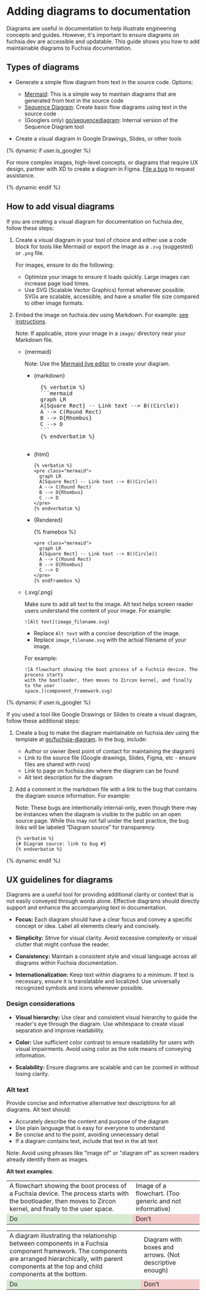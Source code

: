 # Adding diagrams to documentation

Diagrams are useful in documentation to help illustrate engineering concepts and
guides. However, it's important to ensure diagrams on fuchsia.dev are accessible
and updatable. This guide shows you how to add maintainable diagrams to Fuchsia
documentation.

## Types of diagrams

* Generate a simple flow diagram from text in the source code. Options:

  * [Mermaid][mermaid]: This is a simple way to maintain diagrams
    that are generated from text in the source code
  * [Sequence Diagram](https://bramp.github.io/js-sequence-diagrams/): Create
    basic flow diagrams using text in the source code
  * (Googlers only) [go/sequencediagram](http://goto.google.com/sequencediagram):
    Internal version of the Sequence Diagram tool

* Create a visual diagram in Google Drawings, Slides, or other tools

{% dynamic if user.is_googler %}

For more complex images, high-level concepts, or diagrams that require UX
design, partner with XD to create a diagram in Figma.
[File a bug](http://goto.google.com/xd-bug) to request assistance.

{% dynamic endif %}

## How to add visual diagrams

If you are creating a visual diagram for documentation on fuchsia.dev, follow
these steps:

1. Create a visual diagram in your tool of choice and either use a code block
   for tools like Mermaid or export the image as a `.svg` (suggested) or `.png`
   file.

   For images, ensure to do the following:

   * Optimize your image to ensure it loads quickly. Large images can increase
     page load times.
   * Use SVG (Scalable Vector Graphics) format whenever possible. SVGs are
     scalable, accessible, and have a smaller file size compared to other image
     formats.

2. Embed the image on fuchsia.dev using Markdown. For example:
   [see instructions](/docs/contribute/docs/markdown.md#images).

   Note: If applicable, store your image in a `image/` directory near your Markdown
   file.

   * {mermaid}

      Note: Use the [Mermaid live editor][mermaid] to create your diagram.

      * {markdown}

          <pre>
          {% verbatim %}
          ```mermaid
          graph LR
          A[Square Rect] -- Link text --> B((Circle))
          A --> C(Round Rect)
          B --> D{Rhombus}
          C --> D
          ```
          {% endverbatim %}
          </pre>

      * {html}

          ```none
          {% verbatim %}
          <pre class="mermaid">
            graph LR
            A[Square Rect] -- Link text --> B((Circle))
            A --> C(Round Rect)
            B --> D{Rhombus}
            C --> D
          </pre>
          {% endverbatim %}
          ```

      * {Rendered}

          <div>
            {% framebox %}
            <script type="module">
              import mermaid from 'https://cdn.jsdelivr.net/npm/mermaid@11/dist/mermaid.esm.min.mjs';
            </script>

            <pre class="mermaid">
              graph LR
              A[Square Rect] -- Link text --> B((Circle))
              A --> C(Round Rect)
              B --> D{Rhombus}
              C --> D
            </pre>
            {% endframebox %}
          </div>

   * {.svg/.png}

     Make sure to add alt text to the image. Alt text helps screen reader users
     understand the content of your image. For example:

      ```none
      ![Alt text](image_filename.svg)
      ```

      * Replace `Alt text` with a concise description of the image.
      * Replace `image_filename.svg` with the actual filename of your image.

      For example:

      ```none
      ![A flowchart showing the boot process of a Fuchsia device. The process starts
      with the bootloader, then moves to Zircon kernel, and finally to the user
      space.](component_framework.svg)
      ```

{% dynamic if user.is_googler %}

If you used a tool like Google Drawings or Slides to create a visual diagram,
follow these additional steps:

1. Create a bug to make the diagram maintainable on fuchsia.dev using the
   template at [go/fuchsia-diagram](http://goto.google.com/fuchsia-diagram). In
   the bug, include:

   * Author or owner (best point of contact for maintaining the diagram)
   * Link to the source file (Google drawings, Slides, Figma, etc - ensure files
     are shared with rvos)
   * Link to page on fuchsia.dev where the diagram can be found
   * Alt text description for the diagram

2. Add a comment in the markdown file with a link to the bug that contains the
   diagram source information. For example:

    Note: These bugs are intentionally internal-only, even though there
    may be instances when the diagram is visible to the public on an open source
    page. While this may not fall under the best practice, the bug links will be
    labeled “Diagram source” for transparency.

    ```none
    {% verbatim %}
    {# Diagram source: link to bug #}
    {% endverbatim %}
    ```

{% dynamic endif %}


## UX guidelines for diagrams

Diagrams are a useful tool for providing additional clarity or context that is
not easily conveyed through words alone. Effective diagrams should directly
support and enhance the accompanying text in documentation.

* **Focus:** Each diagram should have a clear focus and convey a specific
  concept or idea. Label all elements clearly and concisely.

* **Simplicity:** Strive for visual clarity. Avoid excessive complexity or
  visual clutter that might confuse the reader.

* **Consistency:** Maintain a consistent style and visual language across all
  diagrams within Fuchsia documentation.

* **Internationalization:** Keep text within diagrams to a minimum. If text is
  necessary, ensure it is translatable and localized. Use universally recognized
  symbols and icons whenever possible.

### Design considerations

* **Visual hierarchy:** Use clear and consistent visual hierarchy to guide the
  reader's eye through the diagram. Use whitespace to create visual separation
  and improve readability.

* **Color:** Use sufficient color contrast to ensure readability for users with
  visual impairments. Avoid using color as the sole means of conveying
  information.

* **Scalability:** Ensure diagrams are scalable and can be zoomed in without
  losing clarity.

### Alt text

Provide concise and informative alternative text descriptions for all diagrams. Alt text should:

* Accurately describe the content and purpose of the diagram
* Use plain language that is easy for everyone to understand
* Be concise and to the point, avoiding unnecessary detail
* If a diagram contains text, include that text in the alt text

Note: Avoid using phrases like "image of" or "diagram of" as screen readers
already identify them as images.

**Alt text examples**:

<table>
  <tr>
   <td>A flowchart showing the boot process of a Fuchsia device. The process
   starts with the bootloader, then moves to Zircon kernel, and finally to the
   user space.</td>
   <td>Image of a flowchart. (Too generic and not informative)</td>
  </tr>
  <tr>
   <td style="background-color: #d9ead3">Do
   </td>
   <td style="background-color: #f4cccc">Don’t
   </td>
  </tr>
</table>

<table>
  <tr>
   <td>A diagram illustrating the relationship between components in a Fuchsia
   component framework. The components are arranged hierarchically, with parent
   components at the top and child components at the bottom.</td>
   <td>Diagram with boxes and arrows. (Not descriptive enough)</td>
  </tr>
  <tr>
   <td style="background-color: #d9ead3">Do
   </td>
   <td style="background-color: #f4cccc">Don’t
   </td>
  </tr>
</table>

[mermaid]: https://mermaid.live/
